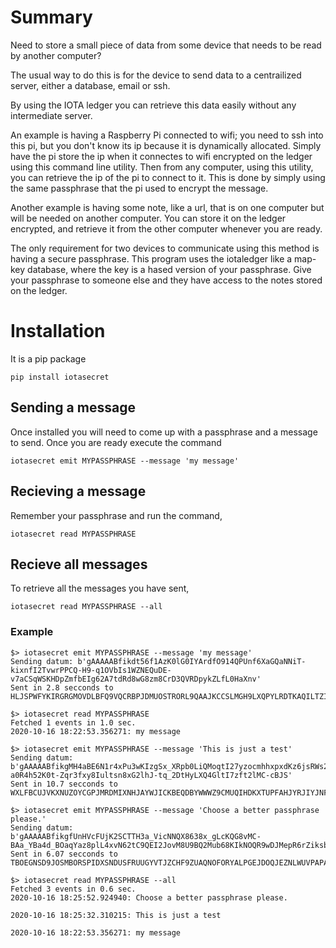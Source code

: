# Summary
Need to store a small piece of data from some device that needs to be read by another computer?

The usual way to do this is for the device to send data to a centrailized server, either a database, email or ssh.

By using the IOTA ledger you can retrieve this data easily without any intermediate server.

An example is having a Raspberry Pi connected to wifi; you need to ssh into this pi, but you don't know its ip because it is dynamically allocated. Simply have the pi store the ip when it connectes to wifi encrypted on the ledger using this command line utility. Then from any computer, using this utility, you can retrieve the ip of the pi to connect to it. This is done by simply using the same passphrase that the pi used to encrypt the message. 

Another example is having some note, like a url, that is on one computer but will be needed on another computer. You can store it on the ledger encrypted, and retrieve it from the other computer whenever you are ready.

The only requirement for two devices to communicate using this method is having a secure passphrase. This program uses the iotaledger like a map-key database, where the key is a hased version of your passphrase. Give your passphrase to someone else and they have access to the notes stored on the ledger.

# Installation

It is a pip package

    pip install iotasecret
	
## Sending a message

Once installed you will need to come up with a passphrase and a message to send. Once you are ready execute the command

    iotasecret emit MYPASSPHRASE --message 'my message'
	
	
## Recieving a message

Remember your passphrase and run the command,

    iotasecret read MYPASSPHRASE

## Recieve all messages

To retrieve all the messages you have sent,

    iotasecret read MYPASSPHRASE --all 
    
    
### Example

    $> iotasecret emit MYPASSPHRASE --message 'my message'  
    Sending datum: b'gAAAAABfikdt56f1AzK0lG0IYArdfO914QPUnf6XaGQaNNiT-kixnfI2TvwrPPCQ-H9-q1OVbIs1WZNEQuDE-v7aCSqWSKHDpZmfbEIg62A7tdRd8wG8zm8CrD3QVRDpykZLfL0HaXnv'
    Sent in 2.8 secconds to HLJSPWFYKIRGRGMOVDLBFQ9VQCRBPJDMUOSTRORL9QAAJKCCSLMGH9LXQPYLRDTKAQILTZIECNJPA9999

    $> iotasecret read MYPASSPHRASE
    Fetched 1 events in 1.0 sec.
    2020-10-16 18:22:53.356271: my message
    
    $> iotasecret emit MYPASSPHRASE --message 'This is just a test'
    Sending datum: b'gAAAAABfikgMH4aBE6N1r4xPu3wKIzgSx_XRpb0LiQMoqtI27yzocmhhxpxdKz6jsRWs2w122N3KY-a0R4h52K0t-Zqr3fxy8Iultsn8xG2lhJ-tq_2DtHyLXQ4GltI7zft2lMC-cBJS'
    Sent in 10.7 secconds to WXLFBCUJVKXNUZOYCGPJMRDMIXNHJAYWJICKBEQDBYWWWZ9CMUQIHDKXTUPFAHJYRJIYJNFOVY9OA9999
    
    $> iotasecret emit MYPASSPHRASE --message 'Choose a better passphrase please.'
    Sending datum: b'gAAAAABfikgfUnHVcFUjK2SCTTH3a_VicNNQX8638x_gLcKQG8vMC-BAa_YBa4d_BOaqYaz8plL4xvN62tC9QEI2JovM8U9BQ2Mub68KIkNOQR9wDJMepR6rZiksblJtYnCbU2nRjIDfb5i4dG47jVEEAwhlGvhkoA=='
    Sent in 6.07 secconds to TBOEGNSD9JOSMBORSPIDXSNDUSFRUUGYVTJZCHF9ZUAQNOFORYALPGEJDOQJEZNLWUVPAPAOBMUW99999
    
    $> iotasecret read MYPASSPHRASE --all
    Fetched 3 events in 0.6 sec.
    2020-10-16 18:25:52.924940: Choose a better passphrase please.
    
    2020-10-16 18:25:32.310215: This is just a test
    
    2020-10-16 18:22:53.356271: my message



